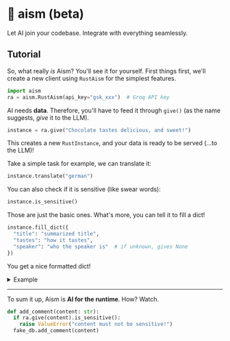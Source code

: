 # 🧪 aism (beta)
Let AI join your codebase. Integrate with everything seamlessly.

## Tutorial
So, what really *is* Aism? You'll see it for yourself. First things first, we'll create a new client using `RustAism` for the simplest features.

```python
import aism
ra = aism.RustAism(api_key="gsk_xxx")  # Groq API key
```

AI needs **data**. Therefore, you'll have to feed it through `give()` (as the name suggests, *give* it to the LLM).

```python
instance = ra.give("Chocolate tastes delicious, and sweet!")
```

This creates a new `RustInstance`, and your data is ready to be served (...to the LLM)!

Take a simple task for example, we can translate it:

```python
instance.translate("german")
```

You can also check if it is sensitive (like swear words):

```python
instance.is_sensitive()
```

Those are just the basic ones. What's more, you can tell it to fill a dict!

```python
instance.fill_dict({
  "title": "summarized title",
  "tastes": "how it tastes",
  "speaker": "who the speaker is"  # if unknown, gives None
})
```

You get a nice formatted dict!

<details>
<summary>Example</summary>

```python
{
  "title": "Delicious Chocolate",
  "tastes": "delicious and sweet",
  "speaker": None
}
```
  
</details>

***

To sum it up, Aism is **AI for the runtime**. How? Watch.

```python
def add_comment(content: str):
  if ra.give(content).is_sensitive():
    raise ValueError("content must not be sensitive!")
  fake_db.add_comment(content)
```

